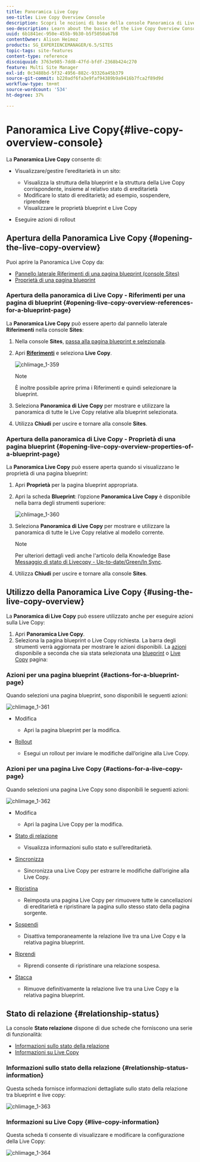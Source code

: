 ```yaml
---
title: Panoramica Live Copy
seo-title: Live Copy Overview Console
description: Scopri le nozioni di base della console Panoramica di Live Copy.
seo-description: Learn about the basics of the Live Copy Overview Console.
uuid: 6b1841ec-950e-455b-9b30-b5f5050a67b8
contentOwner: Alison Heimoz
products: SG_EXPERIENCEMANAGER/6.5/SITES
topic-tags: site-features
content-type: reference
discoiquuid: 3763e985-7dd8-47fd-bfdf-2368b424c270
feature: Multi Site Manager
exl-id: 0c3488bd-5f32-4956-882c-93326a45b379
source-git-commit: b220adf6fa3e9faf94389b9a9416b7fca2f89d9d
workflow-type: tm+mt
source-wordcount: '534'
ht-degree: 37%

---
```


# Panoramica Live Copy{#live-copy-overview-console}

La **Panoramica Live Copy** consente di:

* Visualizzare/gestire l’ereditarietà in un sito:

   * Visualizza la struttura della blueprint e la struttura della Live Copy corrispondente, insieme al relativo stato di ereditarietà
   * Modificare lo stato di ereditarietà; ad esempio, sospendere, riprendere
   * Visualizzare le proprietà blueprint e Live Copy

* Eseguire azioni di rollout

## Apertura della Panoramica Live Copy {#opening-the-live-copy-overview}

Puoi aprire la Panoramica Live Copy da:

* [Pannello laterale Riferimenti di una pagina blueprint (console Sites)](#opening-live-copy-overview-references-for-a-blueprint-page)
* [Proprietà di una pagina blueprint](#opening-live-copy-overview-properties-of-a-blueprint-page)

### Apertura della panoramica di Live Copy - Riferimenti per una pagina di blueprint {#opening-live-copy-overview-references-for-a-blueprint-page}

La **Panoramica Live Copy** può essere aperto dal pannello laterale **Riferimenti** nella console **Sites**:

1. Nella console **Sites**, [passa alla pagina blueprint e selezionala](/help/sites-authoring/basic-handling.md#viewing-and-selecting-resources).
1. Apri **[Riferimenti](/help/sites-authoring/basic-handling.md#references)** e seleziona **Live Copy**.

   ![chlimage_1-359](assets/chlimage_1-359.png)

   >[!NOTE]
   >
   >È inoltre possibile aprire prima i Riferimenti e quindi selezionare la blueprint.

1. Seleziona **Panoramica di Live Copy** per mostrare e utilizzare la panoramica di tutte le Live Copy relative alla blueprint selezionata.
1. Utilizza **Chiudi** per uscire e tornare alla console **Sites**.

### Apertura della panoramica di Live Copy - Proprietà di una pagina blueprint {#opening-live-copy-overview-properties-of-a-blueprint-page}

La **Panoramica Live Copy** può essere aperta quando si visualizzano le proprietà di una pagina blueprint:

1. Apri **Proprietà** per la pagina blueprint appropriata.
1. Apri la scheda **Blueprint**: l’opzione **Panoramica Live Copy** è disponibile nella barra degli strumenti superiore:

   ![chlimage_1-360](assets/chlimage_1-360.png)

1. Seleziona **Panoramica di Live Copy** per mostrare e utilizzare la panoramica di tutte le Live Copy relative al modello corrente.

   >[!NOTE]
   >
   >Per ulteriori dettagli vedi anche l&#39;articolo della Knowledge Base [Messaggio di stato di Livecopy - Up-to-date/Green/In Sync](https://helpx.adobe.com/experience-manager/kb/livecopy-status-message---up-to-date-green-in-sync.html).

1. Utilizza **Chiudi** per uscire e tornare alla console **Sites**.

## Utilizzo della Panoramica Live Copy {#using-the-live-copy-overview}

La **Panoramica di Live Copy** può essere utilizzato anche per eseguire azioni sulla Live Copy:

1. Apri **Panoramica Live Copy**.
1. Seleziona la pagina blueprint o Live Copy richiesta. La barra degli strumenti verrà aggiornata per mostrare le azioni disponibili. La [azioni](/help/sites-administering/msm.md#terms-used) disponibile a seconda che sia stata selezionata una [blueprint](#actions-for-a-blueprint-page) o [Live Copy](#actions-for-a-live-copy-page) pagina:

### Azioni per una pagina blueprint {#actions-for-a-blueprint-page}

Quando selezioni una pagina blueprint, sono disponibili le seguenti azioni:

![chlimage_1-361](assets/chlimage_1-361.png)

* Modifica

   * Apri la pagina blueprint per la modifica.

* [Rollout](/help/sites-administering/msm.md#rollout-and-synchronize)

   * Esegui un rollout per inviare le modifiche dall’origine alla Live Copy.

### Azioni per una pagina Live Copy {#actions-for-a-live-copy-page}

Quando selezioni una pagina Live Copy sono disponibili le seguenti azioni:

![chlimage_1-362](assets/chlimage_1-362.png)

* Modifica

   * Apri la pagina Live Copy per la modifica.

* [Stato di relazione](#relationship-status)

   * Visualizza informazioni sullo stato e sull’ereditarietà.

* [Sincronizza](/help/sites-administering/msm.md#rollout-and-synchronize)

   * Sincronizza una Live Copy per estrarre le modifiche dall’origine alla Live Copy.

* [Ripristina](/help/sites-administering/msm-livecopy.md#resetting-a-live-copy-page)

   * Reimposta una pagina Live Copy per rimuovere tutte le cancellazioni di ereditarietà e ripristinare la pagina sullo stesso stato della pagina sorgente.

* [Sospendi](/help/sites-administering/msm.md#suspending-and-cancelling-inheritance-and-synchronization)

   * Disattiva temporaneamente la relazione live tra una Live Copy e la relativa pagina blueprint.

* [Riprendi](/help/sites-administering/msm-livecopy.md#resuming-inheritance-for-a-page)

   * Riprendi consente di ripristinare una relazione sospesa.

* [Stacca](/help/sites-administering/msm.md#detaching-a-live-copy)

   * Rimuove definitivamente la relazione live tra una Live Copy e la relativa pagina blueprint.

## Stato di relazione {#relationship-status}

La console **Stato relazione** dispone di due schede che forniscono una serie di funzionalità:

* [Informazioni sullo stato della relazione](#relationship-status-information)
* [Informazioni su Live Copy](#live-copy-information)

### Informazioni sullo stato della relazione {#relationship-status-information}

Questa scheda fornisce informazioni dettagliate sullo stato della relazione tra blueprint e live copy:

![chlimage_1-363](assets/chlimage_1-363.png)

### Informazioni su Live Copy {#live-copy-information}

Questa scheda ti consente di visualizzare e modificare la configurazione della Live Copy:

![chlimage_1-364](assets/chlimage_1-364.png)
